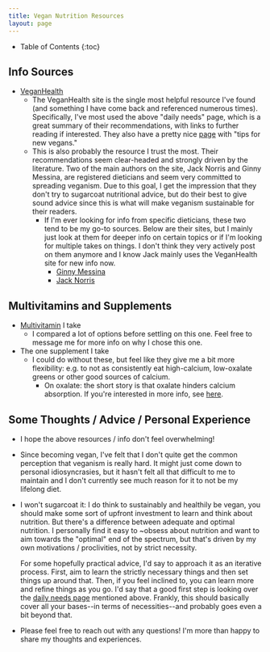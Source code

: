 ```yaml
---
title: Vegan Nutrition Resources
layout: page
---
```

- Table of Contents
{:toc}

## Info Sources
- [VeganHealth](https://veganhealth.org/daily-needs/)
  - The VeganHealth site is the single most helpful resource I've found (and something I
    have come back and referenced numerous times). Specifically, I've most used the above
    "daily needs" page, which is a great summary of their recommendations, with links to
    further reading if interested. They also have a pretty nice
    [page](https://veganhealth.org/tips-for-new-vegans/) with "tips for new vegans."
  - This is also probably the resource I trust the most. Their recommendations seem
    clear-headed and strongly driven by the literature. Two of the main authors on the
    site, Jack Norris and Ginny Messina, are registered dieticians and seem very committed
    to spreading veganism. Due to this goal, I get the impression that they don't try to
    sugarcoat nutritional advice, but do their best to give sound advice since this is
    what will make veganism sustainable for their readers.
    - If I'm ever looking for info from specific dieticians, these two tend to be my go-to
      sources. Below are their sites, but I mainly just look at them for deeper info on
      certain topics or if I'm looking for multiple takes on things. I don't think they
      very actively post on them anymore and I know Jack mainly uses the VeganHealth site
      for new info now.
      - [Ginny Messina](https://www.theveganrd.com/)
      - [Jack Norris](http://jacknorrisrd.com/)
      
## Multivitamins and Supplements
- [Multivitamin](https://www.vegansociety.com/shop/veg-1-supplements?fbclid=IwAR1JxKVfcRZU0odM4IB_hWoxpRx_iv3qT1NZQckJMF5DTppK_A0QsXzV_G0) I take 
  - I compared a lot of options before settling on this one. Feel free to message me for
    more info on why I chose this one.
- The one supplement I take
  - I could do without these, but feel like they give me a bit more flexibility: e.g. to
    not as consistently eat high-calcium, low-oxalate greens or other good sources of
    calcium.
    - On oxalate: the short story is that oxalate hinders calcium absorption. If you're
      interested in more info, see [here](https://veganhealth.org/calcium-part-2/#caabsor).

## Some Thoughts / Advice / Personal Experience
- I hope the above resources / info don't feel overwhelming! 
- Since becoming vegan, I've felt that I don't quite get the common perception that
  veganism is really hard. It might just come down to personal idiosyncrasies, but it
  hasn't felt all that difficult to me to maintain and I don't currently see much reason
  for it to not be my lifelong diet. 
- I won't sugarcoat it: I do think to sustainably and healthily be vegan, you should make
  some sort of upfront investment to learn and think about nutrition. But there's a
  difference between adequate and optimal nutrition. I personally find it easy to ~obsess
  about nutrition and want to aim towards the "optimal" end of the spectrum, but that's
  driven by my own motivations / proclivities, not by strict necessity.

  For some hopefully practical advice, I'd say to approach it as an iterative process.
  First, aim to learn the strictly necessary things and then set things up around that.
  Then, if you feel inclined to, you can learn more and refine things as you go. I'd say
  that a good first step is looking over the [daily needs
  page](https://veganhealth.org/daily-needs/) mentioned above. Frankly, this should
  basically cover all your bases--in terms of necessities--and probably goes even a bit
  beyond that.
- Please feel free to reach out with any questions! I'm more than happy to share my
  thoughts and experiences.

